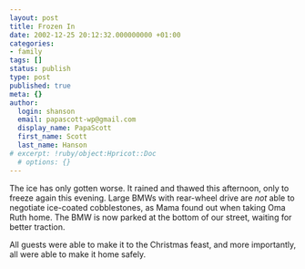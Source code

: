 ```yaml
---
layout: post
title: Frozen In
date: 2002-12-25 20:12:32.000000000 +01:00
categories:
- family
tags: []
status: publish
type: post
published: true
meta: {}
author:
  login: shanson
  email: papascott-wp@gmail.com
  display_name: PapaScott
  first_name: Scott
  last_name: Hanson
# excerpt: !ruby/object:Hpricot::Doc
  # options: {}
---
```

<p>The ice has only gotten worse. It rained and thawed this afternoon, only to freeze again this evening. Large BMWs with rear-wheel drive are <em>not</em> able to negotiate ice-coated cobblestones, as Mama found out when taking Oma Ruth home. The BMW is now parked at the bottom of our street, waiting for better traction.</p>
<p>All guests were able to make it to the Christmas feast, and more importantly, all were able to make it home safely.</p>
